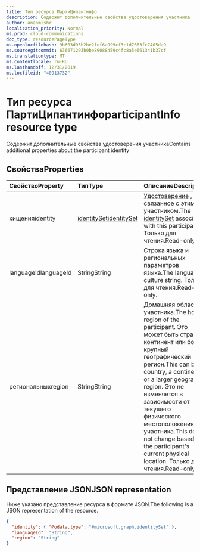 ```yaml
---
title: Тип ресурса ПартиЦипантинфо
description: Содержит дополнительные свойства удостоверения участника
author: ananmishr
localization_priority: Normal
ms.prod: cloud-communications
doc_type: resourcePageType
ms.openlocfilehash: 9b603d93b2be2fef6a999cf3c1d7663fc7405da9
ms.sourcegitcommit: 636671293b0be89088459c4fc8a5e661341b37cf
ms.translationtype: MT
ms.contentlocale: ru-RU
ms.lasthandoff: 12/31/2019
ms.locfileid: "40913732"
---
```

# <a name="participantinfo-resource-type"></a><span data-ttu-id="c14c0-103">Тип ресурса ПартиЦипантинфо</span><span class="sxs-lookup"><span data-stu-id="c14c0-103">participantInfo resource type</span></span>

<span data-ttu-id="c14c0-104">Содержит дополнительные свойства удостоверения участника</span><span class="sxs-lookup"><span data-stu-id="c14c0-104">Contains additional properties about the participant identity</span></span>

## <a name="properties"></a><span data-ttu-id="c14c0-105">Свойства</span><span class="sxs-lookup"><span data-stu-id="c14c0-105">Properties</span></span>

| <span data-ttu-id="c14c0-106">Свойство</span><span class="sxs-lookup"><span data-stu-id="c14c0-106">Property</span></span>       | <span data-ttu-id="c14c0-107">Тип</span><span class="sxs-lookup"><span data-stu-id="c14c0-107">Type</span></span>                          | <span data-ttu-id="c14c0-108">Описание</span><span class="sxs-lookup"><span data-stu-id="c14c0-108">Description</span></span>                                                                                                                                                |
|:---------------|:------------------------------|:-----------------------------------------------------------------------------------------------------------------------------------------------------------|
| <span data-ttu-id="c14c0-109">хищения</span><span class="sxs-lookup"><span data-stu-id="c14c0-109">identity</span></span>       | [<span data-ttu-id="c14c0-110">identitySet</span><span class="sxs-lookup"><span data-stu-id="c14c0-110">identitySet</span></span>](identityset.md) | <span data-ttu-id="c14c0-111">[Удостоверение](identityset.md) , связанное с этим участником.</span><span class="sxs-lookup"><span data-stu-id="c14c0-111">The [identitySet](identityset.md) associated with this participant.</span></span> <span data-ttu-id="c14c0-112">Только для чтения.</span><span class="sxs-lookup"><span data-stu-id="c14c0-112">Read-only.</span></span>                                                                             |
| <span data-ttu-id="c14c0-113">languageId</span><span class="sxs-lookup"><span data-stu-id="c14c0-113">languageId</span></span>     | <span data-ttu-id="c14c0-114">String</span><span class="sxs-lookup"><span data-stu-id="c14c0-114">String</span></span>                        | <span data-ttu-id="c14c0-115">Строка языка и региональных параметров языка.</span><span class="sxs-lookup"><span data-stu-id="c14c0-115">The language culture string.</span></span> <span data-ttu-id="c14c0-116">Только для чтения.</span><span class="sxs-lookup"><span data-stu-id="c14c0-116">Read-only.</span></span>                                                                                                                    |
| <span data-ttu-id="c14c0-117">региональных</span><span class="sxs-lookup"><span data-stu-id="c14c0-117">region</span></span>         | <span data-ttu-id="c14c0-118">String</span><span class="sxs-lookup"><span data-stu-id="c14c0-118">String</span></span>                        | <span data-ttu-id="c14c0-119">Домашняя область участника.</span><span class="sxs-lookup"><span data-stu-id="c14c0-119">The home region of the participant.</span></span> <span data-ttu-id="c14c0-120">Это может быть страна, континент или более крупный географический регион.</span><span class="sxs-lookup"><span data-stu-id="c14c0-120">This can be a country, a continent, or a larger geographic region.</span></span> <span data-ttu-id="c14c0-121">Это не изменяется в зависимости от текущего физического местоположения участника.</span><span class="sxs-lookup"><span data-stu-id="c14c0-121">This does not change based on the participant's current physical location.</span></span> <span data-ttu-id="c14c0-122">Только для чтения.</span><span class="sxs-lookup"><span data-stu-id="c14c0-122">Read-only.</span></span> |


## <a name="json-representation"></a><span data-ttu-id="c14c0-123">Представление JSON</span><span class="sxs-lookup"><span data-stu-id="c14c0-123">JSON representation</span></span>

<span data-ttu-id="c14c0-124">Ниже указано представление ресурса в формате JSON.</span><span class="sxs-lookup"><span data-stu-id="c14c0-124">The following is a JSON representation of the resource.</span></span>

<!-- {
  "blockType": "resource",
  "optionalProperties": [
    "languageId",
    "region"
  ],
  "@odata.type": "microsoft.graph.participantInfo"
}-->
```json
{
  "identity": { "@odata.type": "#microsoft.graph.identitySet" },
  "languageId": "String",
  "region": "String"
}
```

<!-- uuid: 8fcb5dbc-d5aa-4681-8e31-b001d5168d79
2015-10-25 14:57:30 UTC -->
<!--
{
  "type": "#page.annotation",
  "description": "participantInfo resource",
  "keywords": "",
  "section": "documentation",
  "tocPath": "",
  "suppressions": []
}
-->
